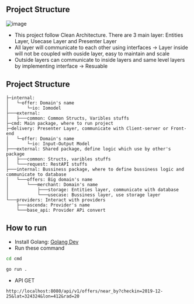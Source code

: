 ## Project Structure
![image](https://user-images.githubusercontent.com/73453940/213455823-82ee07b9-516f-49bd-ae66-92ee65bd3e1a.png)
- This project follow Clean Architecture. There are 3 main layer: Entities Layer, Usecase Layer and Presenter Layer
- All layer will communicate to each other using interfaces -> Layer inside will not be coupled with ouside layer, easy to maintain and scale
- Outside layers can communicate to inside layers and same level layers by implementing interface -> Resuable
## Project Structure
```
├─internal:
│   └─offer: Domain's name
│       └─io: Iomodel
├───external:
│   ├───common: Common Structs, Varibles stuffs
├─cmd: Main package, where to run project
├─delivery: Presenter Layer, communicate with Client-server or Front-end
│   └─offer: Domain's name
│       └─io: Input-Output Model
├───external: Shared package, define logic which use by other's package
│   ├───common: Structs, varibles stuffs
│   └───request: RestAPI stuffs
├───internal: Bussiness package, where to define bussiness logic and communicate to database
│   └───offers: Big domain's name
│       └───merchant: Domain's name
│           ├───storage: Entities layer, communicate with database
│           └───usecase: Bussiness layer, use storage layer
└───providers: Interact with providers
    ├───ascenda: Provider's name
    └───base_api: Provider APi convert
 ```
## How to run
- Install Golang: [Golang Dev](https://go.dev/doc/install)
- Run these command
```bash
cd cmd
```

```bash
go run .
```

- API GET 
```
http://localhost:8080/api/v1/offers/near_by?checkin=2019-12-25&lat=324324&lon=412&rad=20
```


  

